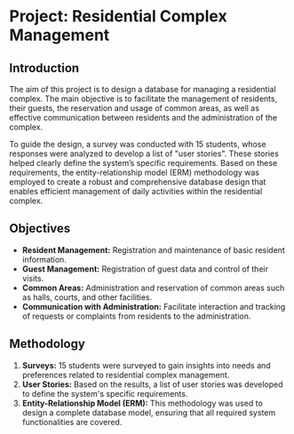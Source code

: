 # Project: Residential Complex Management

## Introduction

The aim of this project is to design a database for managing a residential complex. The main objective is to facilitate the management of residents, their guests, the reservation and usage of common areas, as well as effective communication between residents and the administration of the complex.

To guide the design, a survey was conducted with 15 students, whose responses were analyzed to develop a list of "user stories". These stories helped clearly define the system’s specific requirements. Based on these requirements, the entity-relationship model (ERM) methodology was employed to create a robust and comprehensive database design that enables efficient management of daily activities within the residential complex.

## Objectives

- **Resident Management:** Registration and maintenance of basic resident information.
- **Guest Management:** Registration of guest data and control of their visits.
- **Common Areas:** Administration and reservation of common areas such as halls, courts, and other facilities.
- **Communication with Administration:** Facilitate interaction and tracking of requests or complaints from residents to the administration.

## Methodology

1. **Surveys:** 15 students were surveyed to gain insights into needs and preferences related to residential complex management.
2. **User Stories:** Based on the results, a list of user stories was developed to define the system's specific requirements.
3. **Entity-Relationship Model (ERM):** This methodology was used to design a complete database model, ensuring that all required system functionalities are covered.

